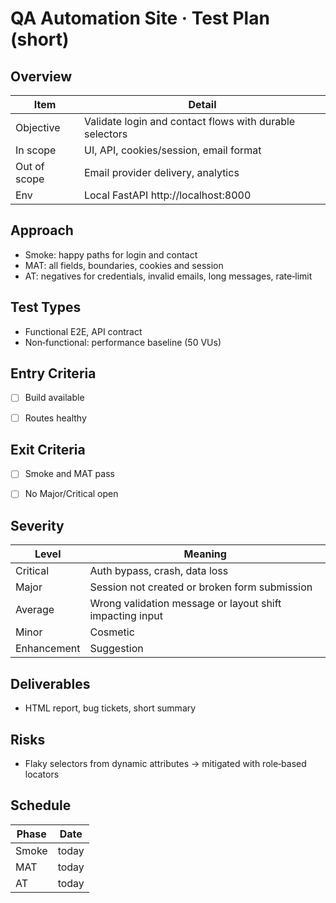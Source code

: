 # QA Automation Site · Test Plan (short)


## Overview
| Item | Detail |
| --- | --- |
| Objective | Validate login and contact flows with durable selectors |
| In scope | UI, API, cookies/session, email format |
| Out of scope | Email provider delivery, analytics |
| Env | Local FastAPI http://localhost:8000 |


## Approach
- Smoke: happy paths for login and contact
- MAT: all fields, boundaries, cookies and session
- AT: negatives for credentials, invalid emails, long messages, rate‑limit


## Test Types
- Functional E2E, API contract
- Non‑functional: performance baseline (50 VUs)


## Entry Criteria
- [ ] Build available
- [ ] Routes healthy


## Exit Criteria
- [ ] Smoke and MAT pass
- [ ] No Major/Critical open


## Severity
| Level | Meaning |
| --- | --- |
| Critical | Auth bypass, crash, data loss |
| Major | Session not created or broken form submission |
| Average | Wrong validation message or layout shift impacting input |
| Minor | Cosmetic |
| Enhancement | Suggestion |


## Deliverables
- HTML report, bug tickets, short summary


## Risks
- Flaky selectors from dynamic attributes → mitigated with role‑based locators


## Schedule
| Phase | Date |
| --- | --- |
| Smoke | today |
| MAT | today |
| AT | today |